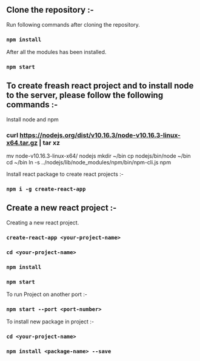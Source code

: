 ## Clone the repository :-

Run following commands after cloning the repository.

### `npm install`

After all the modules has been installed.
### `npm start`

## To create freash react project and to install node to the server, please follow the following commands :-

Install node and npm 

### curl https://nodejs.org/dist/v10.16.3/node-v10.16.3-linux-x64.tar.gz  | tar xz
mv node-v10.16.3-linux-x64/ nodejs
mkdir ~/bin
cp nodejs/bin/node ~/bin
cd ~/bin
ln -s ../nodejs/lib/node_modules/npm/bin/npm-cli.js npm

Install react package to create react projects :-

### `npm i -g create-react-app`

## Create a new react project :-

Creating a new react project.
### `create-react-app <your-project-name>`
### `cd <your-project-name>`
### `npm install`
### `npm start`

To run Project on another port :-
### `npm start --port <port-number>`

To install new package in project :-

### `cd <your-project-name>`
### `npm install <package-name> --save`
